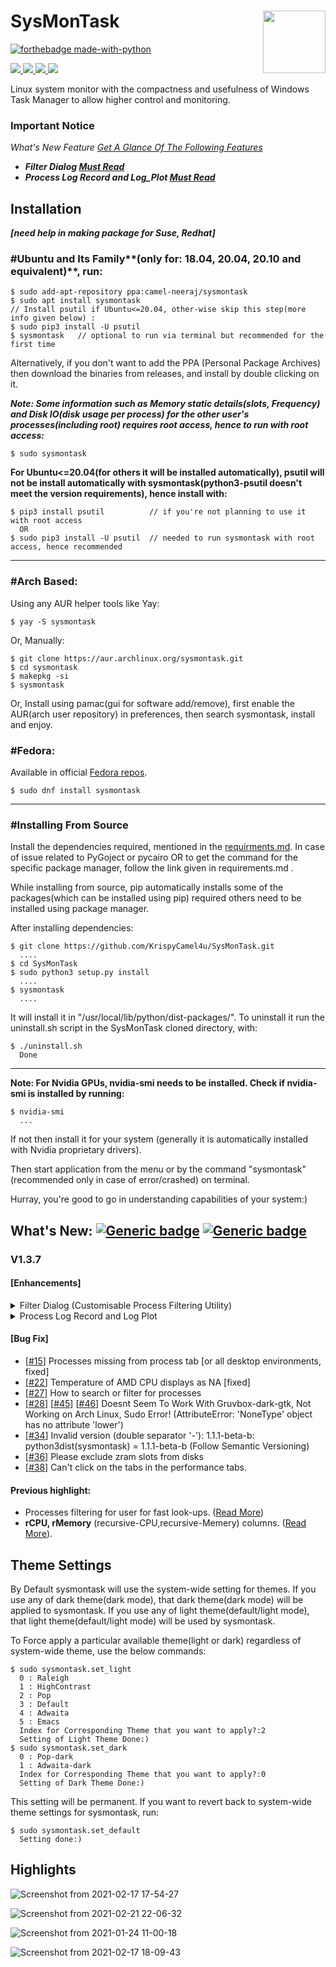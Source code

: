 # SysMonTask  <img align="right" width="100" height="100" src="https://user-images.githubusercontent.com/48773008/108200308-4d170080-7144-11eb-8354-0c528c7b1ac2.png">
[![forthebadge made-with-python](http://ForTheBadge.com/images/badges/made-with-python.svg)](https://www.python.org/)

<p align="left">
<a href="https://github.com/KrispyCamel4u/SysMonTask/commit-activity">
    <img src="https://img.shields.io/badge/Maintained%3F-yes-green.svg">
</a>

<a href="https://github.com/KrispyCamel4u/SysMonTask/tags/">
    <img src="https://img.shields.io/github/v/tag/KrispyCamel4u/SysMonTask.svg">
</a>
<a href="https://github.com/KrispyCamel4u/SysMonTask/master/LICENSE">
    <img src="https://img.shields.io/github/license/KrispyCamel4u/SysMonTask.svg">
</a>

<a href="https://github.com/KrispyCamel4u">
    <img src="https://img.shields.io/badge/Need%20help%3F-Ask-27B89C">
</a>
</p>

Linux system monitor with the compactness and usefulness of Windows Task Manager to allow higher control and monitoring.

### Important Notice
*What's New Feature [Get A Glance Of The Following Features](https://github.com/KrispyCamel4u/SysMonTask#whats-new--)*
- ***Filter Dialog [Must Read](https://github.com/KrispyCamel4u/SysMonTask/blob/master/DOCS.md#filter-dialog-view-filter)*** 
- ***Process Log Record and Log_Plot [Must Read](https://github.com/KrispyCamel4u/SysMonTask/blob/master/DOCS.md#process-log-recordplot)***

## Installation
***[need help in making package for Suse, Redhat]***

### #Ubuntu and Its Family**(only for: 18.04, 20.04, 20.10 and equivalent)**, run: 
```
$ sudo add-apt-repository ppa:camel-neeraj/sysmontask
$ sudo apt install sysmontask
// Install psutil if Ubuntu<=20.04, other-wise skip this step(more info given below) : 
$ sudo pip3 install -U psutil
$ sysmontask   // optional to run via terminal but recommended for the first time 
```
Alternatively, if you don't want to add the PPA (Personal Package Archives) then download the binaries from releases, and install by double clicking on it.

***Note: Some information such as Memory static details(slots, Frequency) and Disk IO(disk usage per process) for the other user's processes(including root) requires root access, hence to run with root access:***
```
$ sudo sysmontask
```
**For Ubuntu<=20.04(for others it will be installed automatically), psutil will not be install automatically with sysmontask(python3-psutil doesn't meet the version requirements), hence install with:**

```
$ pip3 install psutil          // if you're not planning to use it with root access
  OR
$ sudo pip3 install -U psutil  // needed to run sysmontask with root access, hence recommended
```
---

### #Arch Based:
Using any AUR helper tools like Yay:
```
$ yay -S sysmontask
```
Or, Manually:
```
$ git clone https://aur.archlinux.org/sysmontask.git
$ cd sysmontask
$ makepkg -si
$ sysmontask
```
Or,
Install using pamac(gui for software add/remove), first enable the AUR(arch user repository) in preferences, then search sysmontask, install and enjoy.

### #Fedora:

Available in official [Fedora repos](https://src.fedoraproject.org/rpms/sysmontask).
```
$ sudo dnf install sysmontask
```
---
### #Installing From Source
Install the dependencies required, mentioned in the [requirments.md](https://github.com/KrispyCamel4u/SysMonTask/blob/master/requirements.md). In case of issue related to PyGoject or pycairo OR to get the command for the specific package manager, follow the link given in requirements.md . 

While installing from source, pip automatically installs some of the packages(which can be installed using pip) required others need to be installed using package manager.

After installing dependencies:
```
$ git clone https://github.com/KrispyCamel4u/SysMonTask.git
  ....
$ cd SysMonTask
$ sudo python3 setup.py install
  ....
$ sysmontask
  ....
```
It will install it in "/usr/local/lib/python<version>/dist-packages/".
To uninstall it run the uninstall.sh script in the SysMonTask cloned directory, with:
```
$ ./uninstall.sh
  Done
```

---

**Note: For Nvidia GPUs, nvidia-smi needs to be installed. Check if nvidia-smi is installed by running:**
```
$ nvidia-smi
  ...
```
If not then install it for your system (generally it is automatically installed with Nvidia proprietary drivers).

Then start application from the menu or by the command "sysmontask" (recommended only in case of error/crashed) on terminal.

Hurray, you're good to go in understanding capabilities of your system:)


## What's New: [![Generic badge](https://img.shields.io/badge/What's_New-History-red.svg)](https://github.com/KrispyCamel4u/SysMonTask/blob/master/HISTORY.md) [![Generic badge](https://img.shields.io/badge/Read_More-Docs-blueviolet.svg)](https://github.com/KrispyCamel4u/SysMonTask/blob/master/DOCS.md)

### V1.3.7
#### [Enhancements]
<details>
 <summary>Filter Dialog (Customisable Process Filtering Utility)</summary> 
 
 Highly Customisable fearure to preicisely pin-point the unwanted process to filter them out. Can be accesed from **View->Filter**
 **Strict Syntex and semantic** need to be followed to use it, ***Hence [Must Read](https://github.com/KrispyCamel4u/SysMonTask/blob/master/DOCS.md#filter-dialog-view-filter) the Docs to use it*** 
 ![Screenshot from 2021-04-14 22-42-58](https://user-images.githubusercontent.com/48773008/114751481-d298e480-9d72-11eb-8fc2-13b370b557f2.png)
 
 A simple TYPE:I use given below:
 
 To filter out process which contains a peculiar word in its Name, Owner and Command, add the word in Filter as given below:
 ```<word>:1```
 
</details>

<details>
    <summary>Process Log Record and Log Plot</summary>

Process performance metrics can be recorded as Logs in **$HOME/sysmontask_log** directory using Record button on selected process and can be visualised using Log_Plot. [Read More](https://github.com/KrispyCamel4u/SysMonTask/blob/master/DOCS.md#process-log-recordplot)

**Record**

![Screenshot from 2021-04-14 22-42-58](https://user-images.githubusercontent.com/48773008/114751481-d298e480-9d72-11eb-8fc2-13b370b557f2.png)

**Log_Plot** utility uses matplotlib(python3-matplotlib) and it is not installed automatically. To use it install matplotlib via pip3 or pacakge manager.

![Screenshot from 2021-04-16 11-42-51](https://user-images.githubusercontent.com/48773008/114979668-ea728480-9ea8-11eb-8655-e8730a32418e.png)


</details>

#### [Bug Fix]
- [[#15](https://github.com/KrispyCamel4u/SysMonTask/issues/15)] Processes missing from process tab [or all desktop environments, fixed]
- [[#22](https://github.com/KrispyCamel4u/SysMonTask/issues/22)] Temperature of AMD CPU displays as NA [fixed]
- [[#27](https://github.com/KrispyCamel4u/SysMonTask/issues/27)] How to search or filter for processes
- [[#28](https://github.com/KrispyCamel4u/SysMonTask/issues/28)] [[#45](https://github.com/KrispyCamel4u/SysMonTask/issues/45)] [[#46](https://github.com/KrispyCamel4u/SysMonTask/issues/46)] Doesnt Seem To Work With Gruvbox-dark-gtk, Not Working on Arch Linux, Sudo Error! (AttributeError: 'NoneType' object has no attribute 'lower')
- [[#34](https://github.com/KrispyCamel4u/SysMonTask/issues/36)] Invalid version (double separator '-'): 1.1.1-beta-b: python3dist(sysmontask) = 1.1.1-beta-b (Follow Semantic Versioning)
- [[#36](https://github.com/KrispyCamel4u/SysMonTask/issues/36)] Please exclude zram slots from disks
- [[#38](https://github.com/KrispyCamel4u/SysMonTask/issues/38)] Can't click on the tabs in the performance tabs.
 
#### Previous highlight:
- Processes filtering for user for fast look-ups. ([Read More](https://github.com/KrispyCamel4u/SysMonTask/blob/master/DOCS.md))
- **rCPU, rMemory** (recursive-CPU,recursive-Memery) columns. ([Read More](https://github.com/KrispyCamel4u/SysMonTask/blob/master/DOCS.md)).


## Theme Settings

By Default sysmontask will use the system-wide setting for themes. If you use any of dark theme(dark mode), that dark theme(dark mode) will be applied to sysmontask. If you use any of light theme(default/light mode), that light theme(default/light mode) will be used by sysmontask. 

To Force apply a particular available theme(light or dark) regardless of system-wide theme, use the below commands:
```
$ sudo sysmontask.set_light
  0 : Raleigh
  1 : HighContrast
  2 : Pop
  3 : Default
  4 : Adwaita
  5 : Emacs
  Index for Corresponding Theme that you want to apply?:2
  Setting of Light Theme Done:)
$ sudo sysmontask.set_dark
  0 : Pop-dark
  1 : Adwaita-dark
  Index for Corresponding Theme that you want to apply?:0
  Setting of Dark Theme Done:)
  ```
This setting will be permanent. If you want to revert back to system-wide theme settings for sysmontask, run:
```
$ sudo sysmontask.set_default
  Setting done:)
```

## Highlights
![Screenshot from 2021-02-17 17-54-27](https://user-images.githubusercontent.com/48773008/108204170-79814b80-7149-11eb-8b1f-843a1efa8d42.png)

![Screenshot from 2021-02-21 22-06-32](https://user-images.githubusercontent.com/48773008/108631693-1bc66980-7491-11eb-8b1e-59df9622bd32.png)

![Screenshot from 2021-01-24 11-00-18](https://user-images.githubusercontent.com/48773008/105622210-7ab6a580-5e35-11eb-9a43-8f09c0efbdb2.png)

![Screenshot from 2021-02-17 18-09-43](https://user-images.githubusercontent.com/48773008/108212228-a33f7000-7153-11eb-9d3d-2c56d411efc7.png)



